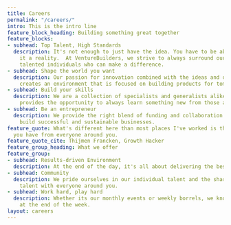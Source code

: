 ```yaml
---
title: Careers
permalink: "/careers/"
intro: This is the intro line
feature_block_heading: Building something great together
feature_blocks:
- subhead: Top Talent, High Standards
  description: It's not enough to just have the idea. You have to be able to make
    it a reality.  At VentureBuilders, we strive to always surround ourselves with
    talented individuals who can make a difference.
- subhead: Shape the world you want
  description: Our passion for innovation combined with the ideas and drive of individuals
    creates an environment that is focused on building products for tomorrow's problems.
- subhead: Build your skills
  description: We are a collection of specialists and generalists alike. Our network
    provides the opportunity to always learn something new from those around you.
- subhead: Be an entrepreneur
  description: We provide the right blend of funding and collaboration to help entrepreneurs
    build successful and sustainable businesses.
feature_quote: What's different here than most places I've worked is the diverse support
  you have from everyone around you.
feature_quote_cite: Thijmen Francken, Growth Hacker
feature_group_heading: What we offer
feature_group:
- subhead: Results-driven Environment
  description: At the end of the day, it's all about delivering the best product possible.
- subhead: Community
  description: We pride ourselves in our individual talent and the sharing of that
    talent with everyone around you.
- subhead: Work hard, play hard
  description: Whether its our monthly events or weekly borrels, we know how to unwind
    at the end of the week.
layout: careers
---
```


